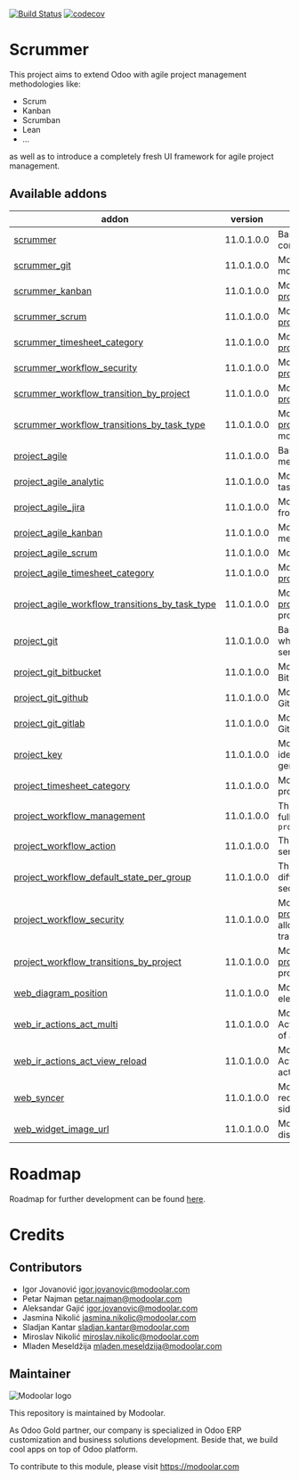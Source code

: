 [![Build Status](https://travis-ci.com/modoolar/scrummer.svg?branch=11.0)](https://travis-ci.com/modoolar/scrummer)
[![codecov](https://codecov.io/gh/modoolar/scrummer/branch/11.0/graph/badge.svg)](https://codecov.io/gh/modoolar/scrummer)

Scrummer
=================================
This project aims to extend Odoo with agile project management methodologies like:

  * Scrum
  * Kanban
  * Scrumban
  * Lean
  * ...

as well as to introduce a completely fresh UI framework for agile project management.

[//]: # (addons)


Available addons
----------------
addon | version | summary
--- | --- | ---
[scrummer](scrummer/) | 11.0.1.0.0 | Base module for development of all scrummer components.
[scrummer_git](scrummer_git/) | 11.0.1.0.0 | Module which brings integration with [project_git](https://github.com/modoolar/project/tree/11.0/project_git/) module.
[scrummer_kanban](scrummer_kanban/) | 11.0.1.0.0 | Module which brings integration with [project_agile_kanban](https://github.com/modoolar/project-agile/tree/11.0/project_agile_kanban/) module.
[scrummer_scrum](scrummer_scrum/) | 11.0.1.0.0 | Module which brings integration with [project_agile_scrum](https://github.com/modoolar/project-agile/tree/11.0/project_agile_scrum/) module.
[scrummer_timesheet_category](scrummer_timesheet_category/) | 11.0.1.0.0 | Module which brings integration with [project_timesheet_category](https://github.com/modoolar/project/tree/11.0/project_timesheet_category/) module.
[scrummer_workflow_security](scrummer_workflow_security/) | 11.0.1.0.0 | Module which brings integration with [project_workflow_security](https://github.com/modoolar/project/tree/11.0/project_workflow_security/) module.
[scrummer_workflow_transition_by_project](scrummer_workflow_transition_by_project/) | 11.0.1.0.0 | Module which brings integration with [project_workflow_transition_by_project](https://github.com/modoolar/project/tree/11.0/project_workflow_transition_by_project/) module.
[scrummer_workflow_transitions_by_task_type](scrummer_workflow_transitions_by_task_type/) | 11.0.1.0.0 | Module which brings integration with [project_agile_workflow_transitions_by_task_type](https://github.com/modoolar/project-agile/tree/11.0/project_agile_workflow_transitions_by_task_type/) module.
[project_agile](https://github.com/modoolar/project-agile/tree/11.0/project_agile/) | 11.0.1.0.0 | Base module for development of all agile methodologies.
[project_agile_analytic](https://github.com/modoolar/project-agile/tree/11.0/project_agile_analytic/) | 11.0.1.0.0 | Module which bring simple analytics for project tasks.
[project_agile_jira](https://github.com/modoolar/project-agile/tree/11.0/project_agile_jira/) | 11.0.1.0.0 | Module which brings interface for migration from JIRA to Odoo. Very light.
[project_agile_kanban](https://github.com/modoolar/project-agile/tree/11.0/project_agile_kanban/) | 11.0.1.0.0 | Module which brings agile kanban methodology.
[project_agile_scrum](https://github.com/modoolar/project-agile/tree/11.0/project_agile_scrum/) | 11.0.1.0.0 | Module which brings agile scrum methodology
[project_agile_timesheet_category](https://github.com/modoolar/project-agile/tree/11.0/project_agile_timesheet_category/) | 11.0.1.0.0 | Module which integrates [project_timesheet_category](https://github.com/modoolar/project/tree/11.0/project_timesheet_category/) with project_agile
[project_agile_workflow_transitions_by_task_type](https://github.com/modoolar/project-agile/tree/11.0/project_agile_workflow_transitions_by_task_type/) | 11.0.1.0.0 | Module which integrates [project_workflow_transitions_by_task_type](https://github.com/modoolar/project/tree/11.0/project_workflow_transitions_by_task_type/) with project agile.
[project_git](https://github.com/modoolar/project/tree/11.0/project_git/) | 11.0.1.0.0 | Base module for development of other modules which will bring integration with specific git services like: GitHub, BitBucket, GitLab, etc.
[project_git_bitbucket](https://github.com/modoolar/project/tree/11.0/project_git_bitbucket/) | 11.0.1.0.0 | Module which extends [project_git](https://github.com/modoolar/project/tree/11.0/project_git/) module with BitBucket integration.
[project_git_github](https://github.com/modoolar/project/tree/11.0/project_git_github/) | 11.0.1.0.0 | Module which extends [project_git](https://github.com/modoolar/project/tree/11.0/project_git/) module with GitHub integration.
[project_git_gitlab](https://github.com/modoolar/project/tree/11.0/project_git_gitlab/) | 11.0.1.0.0 | Module which extends [project_git](https://github.com/modoolar/project/tree/11.0/project_git/) module with GitLab integration.
[project_key](https://github.com/modoolar/project/tree/11.0/project_key/) | 11.0.1.0.0 | Module which brings functionality to uniquely identify projects and tasks by simple auto generated ``key`` field.
[project_timesheet_category](https://github.com/modoolar/project/tree/11.0/project_timesheet_category/) | 11.0.1.0.0 | Module which brings categorization to the project timesheet.
[project_workflow_management](https://github.com/modoolar/project/tree/11.0/project_workflow_management/) | 11.0.1.0.0 | This module provides functionality to create fully configurable workflow around ``project.task``
[project_workflow_action](https://github.com/modoolar/project/tree/11.0/project_workflow_action/) | 11.0.1.0.0 | This module provides functionality to execute server actions when executing task workflow.
[project_workflow_default_state_per_group](https://github.com/modoolar/project/tree/11.0/project_workflow_default_state_per_group/) | 11.0.1.0.0 | This module provides functionality to assign different initial state to task depending on the security group.
[project_workflow_security](https://github.com/modoolar/project/tree/11.0/project_workflow_security/) | 11.0.1.0.0 | Module which extends [project_workflow_management](https://github.com/modoolar/project/tree/11.0/project_workflow_management/) to provide allowed security groups for workflow transitions.
[project_workflow_transitions_by_project](https://github.com/modoolar/project/tree/11.0/project_workflow_transitions_by_project/) | 11.0.1.0.0 | Module which extends [project_workflow_management](https://github.com/modoolar/project/tree/11.0/project_workflow_management/) to provide project constraints for workflow transitions.
[web_diagram_position](https://github.com/modoolar/web/tree/11.0/web_diagram_position/) | 11.0.1.0.0 | Module provides functionality to save workflow elements coordinates.
[web_ir_actions_act_multi](https://github.com/modoolar/web/tree/11.0/web_ir_actions_act_multi/) | 11.0.1.0.0 | Module which brings new type of action to ActionManager which can execute provided list of actions.
[web_ir_actions_act_view_reload](https://github.com/modoolar/web/tree/11.0/web_ir_actions_act_view_reload/) | 11.0.1.0.0 | Module which brings new type of action to ActionManager which can reload currently active view only.
[web_syncer](https://github.com/modoolar/web/tree/11.0/web_syncer/) | 11.0.1.0.0 | Module which provides generic interface to receive CUD model notifications on web client side.
[web_widget_image_url](https://github.com/modoolar/web/tree/11.0/web_widget_image_url/) | 11.0.1.0.0 | Module which provides web widget for displaying image from an URL.

[//]: # (end addons)


Roadmap
=======
Roadmap for further development can be found [here](roadmap.md).

Credits
=======

Contributors
------------

* Igor Jovanović <igor.jovanovic@modoolar.com>
* Petar Najman <petar.najman@modoolar.com>
* Aleksandar Gajić <igor.jovanovic@modoolar.com>
* Jasmina Nikolić <jasmina.nikolic@modoolar.com>
* Sladjan Kantar <sladjan.kantar@modoolar.com>
* Miroslav Nikolić <miroslav.nikolic@modoolar.com>
* Mladen Meseldžija <mladen.meseldzija@modoolar.com>

Maintainer
----------
![Modoolar logo](https://www.modoolar.com/web/image/ir.attachment/3461/datas)

This repository is maintained by Modoolar.

As Odoo Gold partner, our company is specialized in Odoo ERP customization and business solutions development.
Beside that, we build cool apps on top of Odoo platform.

To contribute to this module, please visit https://modoolar.com